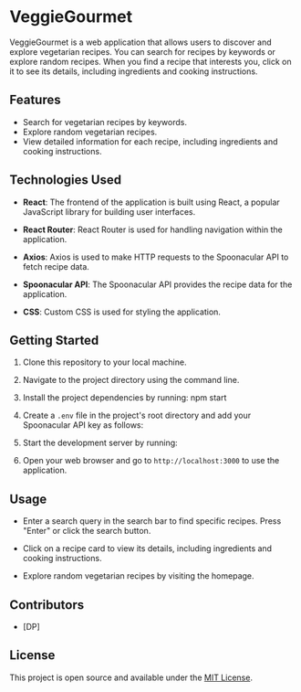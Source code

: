 # VeggieGourmet

VeggieGourmet is a web application that allows users to discover and explore vegetarian recipes. You can search for recipes by keywords or explore random recipes. When you find a recipe that interests you, click on it to see its details, including ingredients and cooking instructions.

## Features

- Search for vegetarian recipes by keywords.
- Explore random vegetarian recipes.
- View detailed information for each recipe, including ingredients and cooking instructions.

## Technologies Used

- **React**: The frontend of the application is built using React, a popular JavaScript library for building user interfaces.

- **React Router**: React Router is used for handling navigation within the application.

- **Axios**: Axios is used to make HTTP requests to the Spoonacular API to fetch recipe data.

- **Spoonacular API**: The Spoonacular API provides the recipe data for the application.

- **CSS**: Custom CSS is used for styling the application.

## Getting Started

1. Clone this repository to your local machine.

2. Navigate to the project directory using the command line.

3. Install the project dependencies by running: npm start


4. Create a `.env` file in the project's root directory and add your Spoonacular API key as follows:


5. Start the development server by running:


6. Open your web browser and go to `http://localhost:3000` to use the application.

## Usage

- Enter a search query in the search bar to find specific recipes. Press "Enter" or click the search button.

- Click on a recipe card to view its details, including ingredients and cooking instructions.

- Explore random vegetarian recipes by visiting the homepage.

## Contributors

- [DP]

## License

This project is open source and available under the [MIT License](LICENSE).
